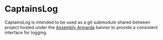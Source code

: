 # CaptainsLog

CaptainsLog is intended to be used as a git submodule shared between project hosted under the [Assembly Armarda](https://github.com/TheAssemblyArmada)
banner to provide a consistent interface for logging.
